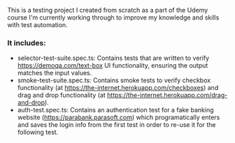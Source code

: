 This is a testing project I created from scratch as a part of the Udemy course I'm currently working through to improve my knowledge and skills with test automation.

### It includes: ###
* selector-test-suite.spec.ts: Contains tests that are written to verify https://demoqa.com/text-box UI functionality, ensuring the output matches the input values. 
* smoke-test-suite.spec.ts: Contains smoke tests to verify checkbox functionality (at https://the-internet.herokuapp.com/checkboxes) and drag and drop functionality (at https://the-internet.herokuapp.com/drag-and-drop).
* auth-test.spec.ts: Contains an authentication test for a fake banking website (https://parabank.parasoft.com) which programatically enters and saves the login info from the first test in order to re-use it for the following test.
